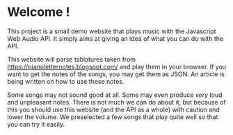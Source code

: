 # Welcome !

This project is a small demo website that plays music with the Javascript Web Audio API.
It simply aims at giving an idea of what you can do with the API.

This website will parse tablatures taken from https://pianoletternotes.blogspot.com/ and play them in your browser.
If you want to get the notes of the songs, you may get them as JSON. An article is being written on how to use these notes.

Some songs may not sound good at all. Some may even produce *very* loud and unpleasant notes. There is not much we can do about it,
but because of this you should use this website (and the API as a whole) with caution and lower the volume.
We preselected a few songs that play quite well so that you can try it easily.
